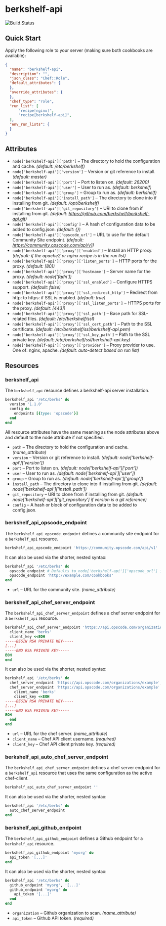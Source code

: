 berkshelf-api
=============

[![Build Status](https://travis-ci.org/poise/berkshelf-api.png?branch=master)](https://travis-ci.org/poise/berkshelf-api)

Quick Start
-----------

Apply the following role to your server (making sure both cookbooks are available):

```json
{
  "name": "berkshelf-api",
  "description": "",
  "json_class": "Chef::Role",
  "default_attributes": {
  },
  "override_attributes": {
  },
  "chef_type": "role",
  "run_list": [
      "recipe[nginx]",
      "recipe[berkshelf-api]",
  ],
  "env_run_lists": {
  }
}
```

Attributes
----------

* `node['berkshelf-api']['path']` – The directory to hold the configuration and cache. *(default: /etc/berkshelf)*
* `node['berkshelf-api']['version']` – Version or git reference to install. *(default: master)*
* `node['berkshelf-api']['port']` – Port to listen on. *(default: 26200)*
* `node['berkshelf-api']['user']` – User to run as. *(default: berkshelf)*
* `node['berkshelf-api']['group']` – Group to run as. *(default: berkshelf)*
* `node['berkshelf-api']['install_path']` – The directory to clone into if installing from git. *(default: /opt/berkshelf)*
* `node['berkshelf-api']['git_repository']` – URI to clone from if installing from git. *(default: https://github.com/berkshelf/berkshelf-api.git)*
* `node['berkshelf-api']['config']` – A hash of configuration data to be added to config.json. *(default: {})*
* `node['berkshelf-api']['opscode_url']` – URL to use for the default Community Site endpoint. *(default: https://community.opscode.com/api/v1)*
* `node['berkshelf-api']['proxy']['enabled']` – Install an HTTP proxy. *(default: if the apache2 or nginx recipe is in the run list)*
* `node['berkshelf-api']['proxy']['listen_ports']` – HTTP ports for the proxy. *(default: [80])*
* `node['berkshelf-api']['proxy']['hostname']` – Server name for the proxy. *(default: node['fqdn'])*
* `node['berkshelf-api']['proxy']['ssl_enabled']` – Configure HTTPS support. *(default: false)*
* `node['berkshelf-api']['proxy']['ssl_redirect_http']` – Redirect from http: to https: if SSL is enabled. *(default: true)*
* `node['berkshelf-api']['proxy']['ssl_listen_ports']` – HTTPS ports for the proxy. *(default: [443])*
* `node['berkshelf-api']['proxy']['ssl_path']` – Base path for SSL-related files. *(default: /etc/berkshelf/ssl)*
* `node['berkshelf-api']['proxy']['ssl_cert_path']` – Path to the SSL certificate. *(default: /etc/berkshelf/ssl/berkshelf-api.pem)*
* `node['berkshelf-api']['proxy']['ssl_key_path']` – Path to the SSL private key. *(default: /etc/berkshelf/ssl/berkshelf-api.key)*
* `node['berkshelf-api']['proxy']['provider']` – Proxy provider to use. One of: nginx, apache. *(default: auto-detect based on run list)*

Resources
---------

### berkshelf_api

The `berkshelf_api` resource defines a berkshelf-api server installation.

```ruby
berkshelf_api '/etc/berks' do
  version '1.1.0'
  config do
    endpoints [{type: 'opscode'}]
  end
end
```

All resource attributes have the same meaning as the node attributes above and
default to the node attribute if not specified.

* `path` – The directory to hold the configuration and cache. *(name_attribute)*
* `version` – Version or git reference to install. *(default: node['berkshelf-api']['version'])*
* `port` – Port to listen on. *(default: node['berkshelf-api']['port'])*
* `user` – User to run as. *(default: node['berkshelf-api']['user'])*
* `group` – Group to run as. *(default: node['berkshelf-api']['group'])*
* `install_path` – The directory to clone into if installing from git. *(default: node['berkshelf-api']['install_path'])*
* `git_repository` – URI to clone from if installing from git. *(default: node['berkshelf-api']['git_repository'] if version is a git reference)*
* `config` – A hash or block of configuration data to be added to config.json.

### berkshelf_api_opscode_endpoint

The `berkshelf_api_opscode_endpoint` defines a community site endpoint for a
`berkshelf_api` resource.

```ruby
berkshelf_api_opscode_endpoint 'https://community.opscode.com/api/v1'
```

It can also be used via the shorter, nested syntax:

```ruby
berkshelf_api '/etc/berks' do
  opscode_endpoint # Defaults to node['berkshelf-api']['opscode_url'] if no URL is given
  opscode_endpoint 'http://example.com/cookbooks'
end
```

* `url` – URL for the community site. *(name_attribute)*

### berkshelf_api_chef_server_endpoint

The `berkshelf_api_chef_server_endpoint` defines a chef server endpoint for a
`berkshelf_api` resource.

```ruby
berkshelf_api_chef_server_endpoint 'https://api.opscode.com/organizations/example' do
  client_name 'berks'
  client_key <<EOH
-----BEGIN RSA PRIVATE KEY-----
[...]
-----END RSA PRIVATE KEY-----
EOH
end
```

It can also be used via the shorter, nested syntax:

```ruby
berkshelf_api '/etc/berks' do
  chef_server_endpoint 'https://api.opscode.com/organizations/example', 'berks', '[...]'
  chef_server_endpoint 'https://api.opscode.com/organizations/example' do
    client_name 'berks'
    client_key <<EOH
-----BEGIN RSA PRIVATE KEY-----
[...]
-----END RSA PRIVATE KEY-----
EOH
  end
end
```

* `url` – URL for the chef server. *(name_attribute)*
* `client_name` – Chef API client username. *(required)*
* `client_key` – Chef API client private key. *(required)*

### berkshelf_api_auto_chef_server_endpoint

The `berkshelf_api_chef_server_endpoint` defines a chef server endpoint for a
`berkshelf_api` resource that uses the same configuration as the active chef-client.

```ruby
berkshelf_api_auto_chef_server_endpoint ''
```

It can also be used via the shorter, nested syntax:

```ruby
berkshelf_api '/etc/berks' do
  auto_chef_server_endpoint
end
```

### berkshelf_api_github_endpoint

The `berkshelf_api_github_endpoint` defines a Github endpoint for a
`berkshelf_api` resource.

```ruby
berkshelf_api_github_endpoint 'myorg' do
  api_token '[...]'
end
```

It can also be used via the shorter, nested syntax:

```ruby
berkshelf_api '/etc/berks' do
  github_endpoint 'myorg', '[...]'
  github_endpoint 'myorg' do
    api_token '[...]'
  end
end
```

* `organization` – Github organization to scan. *(name_attribute)*
* `api_token` – Github API token. *(required)*
